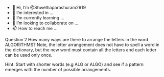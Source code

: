 - 👋 Hi, I’m @Shwethaparashuram2919
- 👀 I’m interested in ...
- 🌱 I’m currently learning ...
- 💞️ I’m looking to collaborate on ...
- 📫 How to reach me ...

<!---
Shwethaparashuram2919/Shwethaparashuram2919 is a ✨ special ✨ repository because its `README.md` (this file) appears on your GitHub profile.
You can click the Preview link to take a look at your changes.
--->
Question 2
How many ways are there to arrange the letters in the word ALGORITHMS? Note, the letter arrangement does not have to spell a word in the dictionary, but the new word must contain all the letters and each letter can be used only once. 

Hint: Start with shorter words (e.g ALG or ALGO) and see if a pattern emerges with the number of possible arrangements. 

